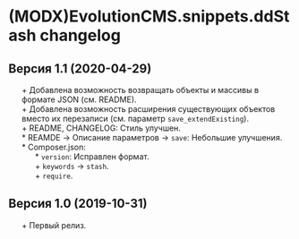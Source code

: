 # (MODX)EvolutionCMS.snippets.ddStash changelog


## Версия 1.1 (2020-04-29)
* \+ Добавлена возможность возвращать объекты и массивы в формате JSON (см. README).
* \+ Добавлена возможность расширения существующих объектов вместо их перезаписи (см. параметр `save_extendExisting`).
* \+ README, CHANGELOG: Стиль улучшен.
* \* REAMDE → Описание параметров → `save`: Небольшие улучшения.
* \* Composer.json:
	* \* `version`: Исправлен формат.
	* \+ `keywords` → `stash`.
	* \+ `require`.


## Версия 1.0 (2019-10-31)
* \+ Первый релиз.


<link rel="stylesheet" type="text/css" href="https://DivanDesign.ru/assets/files/ddMarkdown.css" />
<style>ul{list-style:none;}</style>